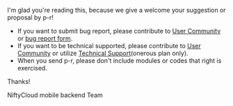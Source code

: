 I'm glad you're reading this, because we give a welcome your suggestion or proposal by p-r!

* If you want to submit bug report, please contribute to [User Community](https://github.com/NIFTYCloud-mbaas/UserCommunity) or [bug report form](http://mb.cloud.nifty.com/support.htm).
* If you want to be technical supported, please contribute to [User Community](https://github.com/NIFTYCloud-mbaas/UserCommunity) or utilize [Technical Support](http://mb.cloud.nifty.com/support.htm)(onerous plan only).
* When you send p-r, please don't include modules or codes that right is exercised.


Thanks!

NiftyCloud mobile backend Team